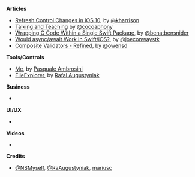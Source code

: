 
**Articles**

* [Refresh Control Changes in iOS 10](http://useyourloaf.com/blog/refresh-control-changes-in-ios-10/), by [@kharrison](https://twitter.com/kharrison)
* [Talking and Teaching](http://robnapier.net/talking) by [@cocoaphony](https://twitter.com/cocoaphony/)
* [Wrapping C Code Within a Single Swift Package](http://www.bensnider.com/wrapping-c-code-within-a-single-swift-package.html), by [@benatbensnider](https://twitter.com/benatbensnider)
* [Would async/await Work in Swift/iOS?](http://blog.stablekernel.com/would-async/await-work-in-swift/ios), by [@joeconwaystk](https://twitter.com/joeconwaystk)
* [Composite Validators - Refined](https://owensd.io/2016/11/28/composite-validators-refined/), by [@owensd](https://twitter.com/owensd)

**Tools/Controls**

* [Me](https://github.com/pascalbros/Me), by [Pasquale Ambrosini](https://github.com/pascalbros)
* [FileExplorer](https://github.com/augustyniak/FileExplorer), by [Rafal Augustyniak](https://twitter.com/raaugustyniak)

**Business**

*

**UI/UX**

*

**Videos**

*

**Credits**

* [@NSMyself](https://twitter.com/NSMyself), [@RaAugustyniak](https://twitter.com/raaugustyniak), [mariusc](https://github.com/mariusc)
